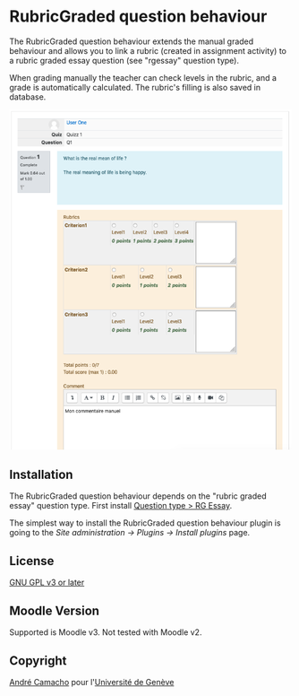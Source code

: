 # RubricGraded question behaviour

The RubricGraded question behaviour extends the manual graded behaviour and allows
you to link a rubric (created in assignment activity) to a rubric graded essay
question (see "rgessay" question type).

When grading manually the teacher can check levels in the rubric, and a grade is 
automatically calculated. The rubric's filling is also saved in database.  

![Screenshot](pix/illustration.png "Screenshot")

[//]: # "Lorem ipsum dolor sit amet, consectetur adipiscing elit. Nam condimentum vulputate
         lectus at euismod. Suspendisse lorem quam, dapibus id eleifend non, accumsan aliquam
         risus. Maecenas urna turpis, rhoncus et commodo non, ullamcorper sed magna. Praesent 
         in dapibus justo. Quisque volutpat enim bibendum maximus volutpat. Aliquam lobortis 
         leo sed mauris sodales mattis. Nulla vestibulum eu felis at auctor."

[//]: # "Sed blandit nibh eget auctor pharetra. Nullam non neque molestie felis iaculis luctus. 
         Duis eget efficitur ante. Fusce non nibh in nisl vestibulum consectetur in eu dui. 
         Donec cursus magna mauris, id eleifend sem tempor ut. Curabitur quis mauris id sem 
         accumsan volutpat. Vivamus vestibulum sollicitudin velit vel hendrerit. Phasellus 
         aliquam molestie odio, et ullamcorper diam eleifend et. Nunc non finibus libero. "


## Installation

The RubricGraded question behaviour depends on the "rubric graded essay" question type.
First install
[Question type > RG Essay](https://github.com/a-camacho/moodle-qt-rgessay).

The simplest way to install the RubricGraded question behaviour plugin is going to the 
*Site administration -> Plugins -> Install plugins* page. 

## License

[GNU GPL v3 or later](http://www.gnu.org/copyleft/gpl.html) 

## Moodle Version

Supported is Moodle v3. Not tested with Moodle v2.

## Copyright

[André Camacho](https://www.camacho.pt) pour l'[Université de Genève](https://www.unige.ch/)